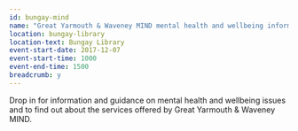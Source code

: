 ```yaml
---
id: bungay-mind
name: "Great Yarmouth & Waveney MIND mental health and wellbeing information drop-in"
location: bungay-library
location-text: Bungay Library
event-start-date: 2017-12-07
event-start-time: 1000
event-end-time: 1500
breadcrumb: y
---
```


Drop in for information and guidance on mental health and wellbeing issues and to find out about the services offered by Great Yarmouth & Waveney MIND.

